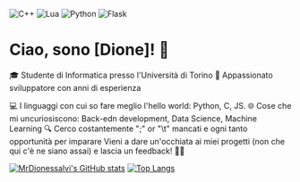 ![C++](https://img.shields.io/badge/c++-%2300599C.svg?style=for-the-badge&logo=c%2B%2B&logoColor=white)
![Lua](https://img.shields.io/badge/lua-%232C2D72.svg?style=for-the-badge&logo=lua&logoColor=white)
![Python](https://img.shields.io/badge/python-3670A0?style=for-the-badge&logo=python&logoColor=ffdd54)
![Flask](https://img.shields.io/badge/flask-%23000.svg?style=for-the-badge&logo=flask&logoColor=white)

# Ciao, sono [Dione]! 👋

🎓 Studente di Informatica presso l'Università di Torino 
🚀 Appassionato sviluppatore con anni di esperienza

💻 I linguaggi con cui so fare meglio l'hello world: Python, C, JS.
🌐 Cose che mi uncuriosiscono: Back-edn development, Data Science, Machine Learning
🔍 Cerco costantemente ";" or "\t" mancati e ogni tanto opportunità per imparare
Vieni a dare un'occhiata ai miei progetti (non che qui c'è ne siano assai) e lascia un feedback! 👨‍💼

[![MrDionessalvi's GitHub stats](https://github-readme-stats.vercel.app/api?username=MrDionesalvi)](https://github.com/MrDionesalvi)
[![Top Langs](https://github-readme-stats.vercel.app/api/top-langs/?username=MrDionesalvi)](https://github.com/anuraghazra/MrDionesalvi)

